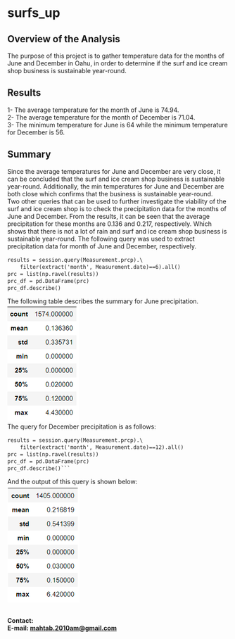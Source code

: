 # surfs_up
## Overview of the Analysis
The purpose of this project is to gather temperature data for the months of June and December in Oahu, in order to determine if the surf and ice cream shop business is sustainable year-round.
## Results
1- The average temperature for the month of June is 74.94.  
2- The average temperature for the month of December is 71.04.  
3- The minimum temperature for June is 64 while the minimum temperature for December is 56.  
## Summary
Since the average temperatures for June and December are very close, it can be concluded that the surf and ice cream shop business is sustainable year-round. Additionally, the min temperatures for June and December are both close which confirms that the business is sustainable year-round.  
Two other queries that can be used to further investigate the viability of the surf and ice cream shop is to check the precipitation data for the months of June and December. From the results, it can be seen that the average precipitation for these months are 0.136 and 0.217, respectively. Which shows that there is not a lot of rain and surf and ice cream shop business is sustainable year-round. The following query was used to extract precipitation data for month of June and December, respectively. 
```
results = session.query(Measurement.prcp).\
    filter(extract('month', Measurement.date)==6).all()
prc = list(np.ravel(results))
prc_df = pd.DataFrame(prc)
prc_df.describe()
```
The following table describes the summary for June precipitation.  
![Image1](https://github.com/amirimah/surfs_up/blob/main/screenshots/June_precipitation.png?raw=true)   
The query for December precipitation is as follows:  
```
results = session.query(Measurement.prcp).\
    filter(extract('month', Measurement.date)==12).all()
prc = list(np.ravel(results))
prc_df = pd.DataFrame(prc)
prc_df.describe()``` 
```
And the output of this query is shown below:  
![Image2](https://github.com/amirimah/surfs_up/blob/main/screenshots/December_precipitation.png?raw=true)

## 
**Contact:**  
**E-mail: mahtab.2010am@gmail.com**
